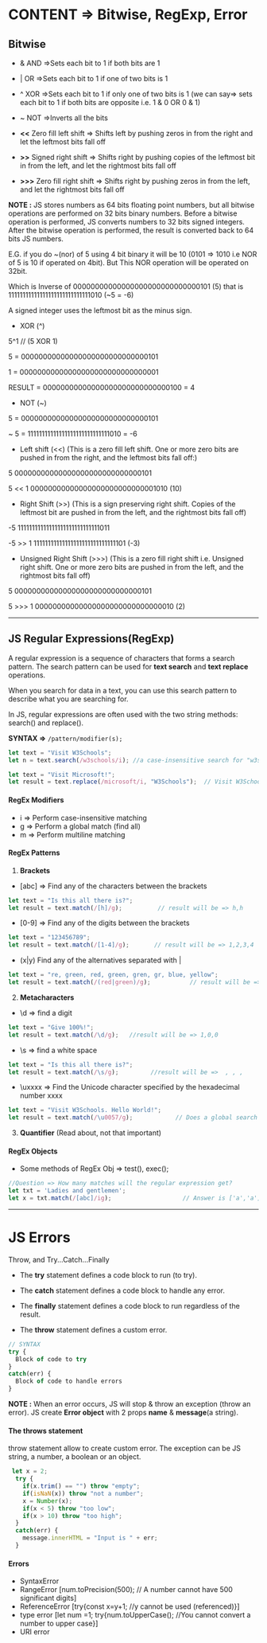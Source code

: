# CONTENT => Bitwise, RegExp, Error

## Bitwise

- &	AND                     =>Sets each bit to 1 if both bits are 1

- |	OR                      =>Sets each bit to 1 if one of two bits is 1

- ^	XOR	                    =>Sets each bit to 1 if only one of two bits is 1 (we can say=> sets each bit to 1 if both bits are opposite i.e. 1 & 0 OR 0 & 1)

- ~	NOT	                    =>Inverts all the bits

- **<<**	Zero fill left shift	=> Shifts left by pushing zeros in from the right and let the leftmost bits fall off

- **>>**	Signed right shift	    => Shifts right by pushing copies of the leftmost bit in from the left, and let the rightmost bits fall off

- **>>>**	Zero fill right shift	=> Shifts right by pushing zeros in from the left, and let the rightmost bits fall off

**NOTE :** JS stores numbers as 64 bits floating point numbers, but all bitwise operations are performed on 32 bits binary numbers. Before a bitwise operation is performed, JS converts numbers to 32 bits signed integers. After the bitwise operation is performed, the result is converted back to 64 bits JS numbers.

E.G. if you do ~(nor) of 5 using 4 bit binary it will be 10 (0101 => 1010 i.e NOR of 5 is 10 if operated on 4bit). But This NOR operation will be operated on 32bit.

Which is Inverse of 00000000000000000000000000000101 (5) that is 11111111111111111111111111111010 (~5 = -6)

A signed integer uses the leftmost bit as the minus sign.




- XOR (^)

5^1 // (5 XOR 1)

5 = 00000000000000000000000000000101

1 = 00000000000000000000000000000001

RESULT = 00000000000000000000000000000100 = 4

- NOT (~)

5 = 00000000000000000000000000000101

~ 5 = 11111111111111111111111111111010 = -6 

- Left shift (<<) (This is a zero fill left shift. One or more zero bits are pushed in from the right, and the leftmost bits fall off:)

5	00000000000000000000000000000101

5 << 1	00000000000000000000000000001010 (10)

- Right Shift (>>) (This is a sign preserving right shift. Copies of the leftmost bit are pushed in from the left, and the rightmost bits fall off)

-5	11111111111111111111111111111011

-5 >> 1	11111111111111111111111111111101 (-3)

- Unsigned Right Shift (>>>) (This is a zero fill right shift i.e. Unsigned right shift. One or more zero bits are pushed in from the left, and the rightmost bits fall off)


5	00000000000000000000000000000101

5 >>> 1	00000000000000000000000000000010 (2)

------------------------------------------------------------------------------------------------------------------------------------------------

## JS Regular Expressions(RegExp)

A regular expression is a sequence of characters that forms a search pattern. The search pattern can be used for **text search** and **text replace** operations.

When you search for data in a text, you can use this search pattern to describe what you are searching for.

In JS, regular expressions are often used with the two string methods: search() and replace().

**SYNTAX =>** ```/pattern/modifier(s);```

```js
let text = "Visit W3Schools";
let n = text.search(/w3schools/i); //a case-insensitive search for "w3schools" in a string:  SYNTAX => /pattern/modifier(s): Output = 6
```
```js
let text = "Visit Microsoft!";
let result = text.replace(/microsoft/i, "W3Schools");  // Visit W3Schools!
```

#### RegEx Modifiers 

- i => Perform case-insensitive matching
- g => Perform a global match (find all)
- m => Perform multiline matching

#### RegEx Patterns

1. **Brackets**

- [abc] => 	Find any of the characters between the brackets

```js
let text = "Is this all there is?";
let result = text.match(/[h]/g);          // result will be => h,h
```

- [0-9] => Find any of the digits between the brackets

```js
let text = "123456789";
let result = text.match(/[1-4]/g);       // result will be => 1,2,3,4
```

- (x|y)	Find any of the alternatives separated with |

```js
let text = "re, green, red, green, gren, gr, blue, yellow";
let result = text.match(/(red|green)/g);           // result will be => green,red,green
```

2. **Metacharacters** 

- \d => find a digit
```js
let text = "Give 100%!"; 
let result = text.match(/\d/g);   //result will be => 1,0,0
```

- \s => find a white space
```js
let text = "Is this all there is?";
let result = text.match(/\s/g);         //result will be =>  , , ,
```

- \uxxxx =>	Find the Unicode character specified by the hexadecimal number xxxx

```js
let text = "Visit W3Schools. Hello World!"; 
let result = text.match(/\u0057/g);            // Does a global search for W, so result => W,W
```

3. **Quantifier** (Read about, not that important)

#### RegEx Objects

- Some methods of RegEx Obj => test(), exec();

```js
//Question => How many matches will the regular expression get?
let txt = 'Ladies and gentlemen';
let x = txt.match(/[abc]/ig);                    // Answer is ['a','a'];
```

---------------------------------------------------------------------------------------------------------------------------------------------

# JS Errors

Throw, and Try...Catch...Finally

- The **try** statement defines a code block to run (to try).

- The **catch** statement defines a code block to handle any error.

- The **finally** statement defines a code block to run regardless of the result.

- The **throw** statement defines a custom error.

```js
// SYNTAX
try {
  Block of code to try
}
catch(err) {
  Block of code to handle errors
}
```

**NOTE :** When an error occurs, JS will stop & throw an exception (throw an error). JS create **Error object** with 2 props **name** & **message**(a string).

#### The throws statement

throw statement allow to create custom error. The exception can be JS string, a number, a boolean or an object.

```js
 let x = 2;
  try {
    if(x.trim() == "") throw "empty";
    if(isNaN(x)) throw "not a number";
    x = Number(x);
    if(x < 5) throw "too low";
    if(x > 10) throw "too high";
  }
  catch(err) {
    message.innerHTML = "Input is " + err;
  }
```

#### Errors

- SyntaxError
- RangeError   [num.toPrecision(500);  // A number cannot have 500 significant digits]
- ReferenceError   [try{const x=y+1; //y cannot be used (referenced)}]
- type error      [let num =1; try{num.toUpperCase(); //You cannot convert a number to upper case}]
- URI error
